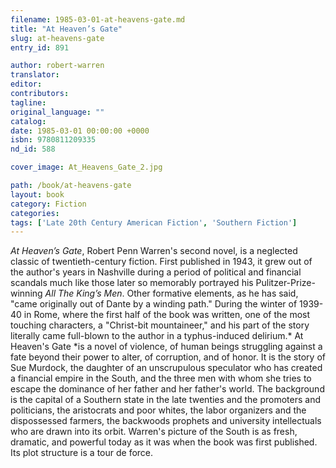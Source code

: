 ```yaml
---
filename: 1985-03-01-at-heavens-gate.md
title: "At Heaven’s Gate"
slug: at-heavens-gate
entry_id: 891

author: robert-warren
translator: 
editor: 
contributors: 
tagline: 
original_language: ""
catalog: 
date: 1985-03-01 00:00:00 +0000 
isbn: 9780811209335
nd_id: 588

cover_image: At_Heavens_Gate_2.jpg

path: /book/at-heavens-gate
layout: book
category: Fiction
categories: 
tags: ['Late 20th Century American Fiction', 'Southern Fiction']
---
```

*At Heaven’s Gate*, Robert Penn Warren's second novel, is a neglected classic of twentieth-century fiction. First published in 1943, it grew out of the author's years in Nashville during a period of political and financial scandals much like those later so memorably portrayed his Pulitzer-Prize-winning *All The King’s Men*. Other formative elements, as he has said, "came originally out of Dante by a winding path." During the winter of 1939-40 in Rome, where the first half of the book was written, one of the most touching characters, a "Christ-bit mountaineer," and his part of the story literally came full-blown to the author in a typhus-induced delirium.* At Heaven's Gate *is a novel of violence, of human beings struggling against a fate beyond their power to alter, of corruption, and of honor. It is the story of Sue Murdock, the daughter of an unscrupulous speculator who has created a financial empire in the South, and the three men with whom she tries to escape the dominance of her father and her father's world. The background is the capital of a Southern state in the late twenties and the promoters and politicians, the aristocrats and poor whites, the labor organizers and the dispossessed farmers, the backwoods prophets and university intellectuals who are drawn into its orbit. Warren's picture of the South is as fresh, dramatic, and powerful today as it was when the book was first published. Its plot structure is a tour de force.





